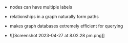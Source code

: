 
- nodes can have multiple labels 
- relationships in a graph naturally form paths 
- makes graph databases extremely efficient for querying 

- ![[Screenshot 2023-04-27 at 8.02.28 pm.png]]
